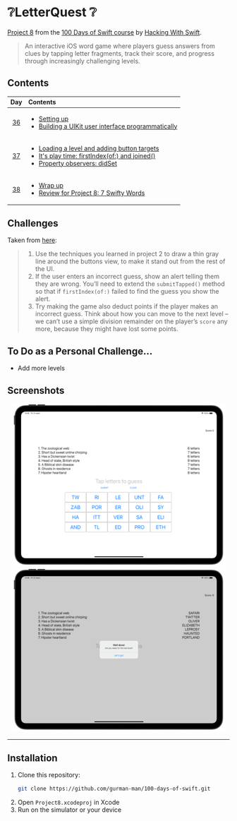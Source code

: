 # ❔LetterQuest ❔

[Project 8](https://www.hackingwithswift.com/read/8/overview) from the [100 Days of Swift course](https://www.hackingwithswift.com/100) by [Hacking With Swift](https://www.hackingwithswift.com/).

>An interactive iOS word game where players guess answers from clues by tapping letter fragments, track their score, and progress through increasingly challenging levels.

## Contents

|                      Day                      | Contents                                                                                                                                                                                                                                                                                   |
|:---------------------------------------------:|:-------------------------------------------------------------------------------------------------------------------------------------------------------------------------------------------------------------------------------------------------------------------------------------------|
| [36](https://www.hackingwithswift.com/100/36) | <ul><li>[Setting up](https://www.hackingwithswift.com/read/8/1/setting-up)</li><li>[Building a UIKit user interface programmatically](https://www.hackingwithswift.com/read/8/2)</li></ul>                                                                                                 |
| [37](https://www.hackingwithswift.com/100/37) | <ul><li>[Loading a level and adding button targets](https://www.hackingwithswift.com/read/8/3)</li><li>[It's play time: firstIndex(of:) and joined()](https://www.hackingwithswift.com/read/8/4)</li><li>[Property observers: didSet](https://www.hackingwithswift.com/read/8/5)</li></ul> | 
| [38](https://www.hackingwithswift.com/100/38) | <ul><li>[Wrap up](https://www.hackingwithswift.com/read/8/6/wrap-up)</li><li>[Review for Project 8: 7 Swifty Words](https://www.hackingwithswift.com/review/hws/project-8-7-swifty-words)</li></ul>                                                                                        |


## Challenges

Taken from [here](https://www.hackingwithswift.com/read/8/6/wrap-up):

>1. Use the techniques you learned in project 2 to draw a thin gray line around the buttons view, to make it stand out from the rest of the UI.
>2. If the user enters an incorrect guess, show an alert telling them they are wrong. You’ll need to extend the `submitTapped()` method so that if `firstIndex(of:)` failed to find the guess you show the alert.
>3. Try making the game also deduct points if the player makes an incorrect guess. Think about how you can move to the next level – we can’t use a simple division remainder on the player’s `score` any more, because they might have lost some points.

## To Do as a Personal Challenge...

- Add more levels

## Screenshots

<div align="center">
  <img src="./Screenshots/1.png" alt="Level 1" width="490">
  <img src="./Screenshots/2.png" alt="Level completed" width="490">
</div>

---

## Installation

1. Clone this repository:  
   ```bash
   git clone https://github.com/gurman-man/100-days-of-swift.git
   ```
2. Open `Project8.xcodeproj` in Xcode
3. Run on the simulator or your device
